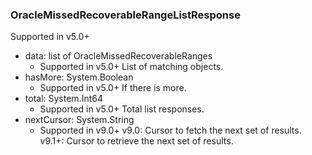 ### OracleMissedRecoverableRangeListResponse
Supported in v5.0+

- data: list of OracleMissedRecoverableRanges
  - Supported in v5.0+
  List of matching objects.
- hasMore: System.Boolean
  - Supported in v5.0+
  If there is more.
- total: System.Int64
  - Supported in v5.0+
  Total list responses.
- nextCursor: System.String
  - Supported in v9.0+
  v9.0: Cursor to fetch the next set of results.
  v9.1+: Cursor to retrieve the next set of results.
